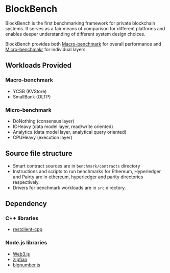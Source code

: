 # BlockBench

BlockBench is the first benchmarking framework for private blockchain systems.
It serves as a fair means of comparison for different platforms and enables deeper understanding
of different system design choices.

BlockBench provides both [Macro-benchmark](src/macro) for overall performance and [Micro-benchmakr](src/micro)
for individual layers.

## Workloads Provided
### Macro-benchmark
* YCSB (KVStore)
* SmallBank (OLTP)
### Micro-benchmark
* DoNothing (consensus layer)
* IOHeavy (data model layer, read/write oriented)
* Analytics (data model layer, analytical query oriented)
* CPUHeavy (execution layer)

## Source file structure
+ Smart contract sources are in `benchmark/contracts` directory
+ Instructions and scripts to run benchmarks for Ethereum, Hyperledger and Pairty are in [ethereum](benchmark/ethereum),
[hyperledger](benchmark/hyperledger) and [parity](benchmark/pairty) directories respectively.
+ Drivers for benchmark workloads are in `src` directory.

## Dependency
### C++ libraries
* [restclient-cpp](https://github.com/mrtazz/restclient-cpp)
### Node.js libraries
* [Web3.js](https://github.com/ethereum/web3.js/)
* [zipfian](https://www.npmjs.com/package/zipfian)
* [bignumber.js](https://www.npmjs.com/package/bignumber.js)
